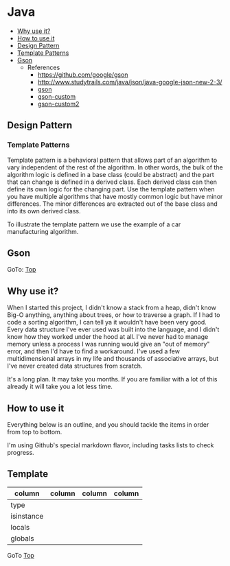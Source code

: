
# Java

- [Why use it?](#why-use-it)
- [How to use it](#how-to-use-it)
- [Design Pattern](#design-pattern)
- [Template Patterns](#template-patterns)
- [Gson](#gson)
    - References
        - https://github.com/google/gson
        - http://www.studytrails.com/java/json/java-google-json-new-2-3/        
        - [gson](https://www.tutorialspoint.com/gson/)
        - [gson-custom](https://medium.com/@int02h/custom-deserialization-with-gson-1bab538c0bfa)
        - [gson-custom2](https://stackoverflow.com/questions/6096940/how-do-i-write-a-custom-json-deserializer-for-gson)
    
    
## Design Pattern


### Template Patterns
Template pattern is a behavioral pattern that allows part of an algorithm to vary independent of the rest of the algorithm. 
In other words, the bulk of the algorithm logic is defined in a base class (could be abstract) and the part that can change is defined in a derived class. 
Each derived class can then define its own logic for the changing part. 
Use the template pattern when you have multiple algorithms that have mostly common logic but have minor differences. 
The minor differences are extracted out of the base class and into its own derived class.

To illustrate the template pattern we use the example of a car manufacturing algorithm.    

## Gson

GoTo: [Top](#java)



## Why use it?

When I started this project, I didn't know a stack from a heap, didn't know Big-O anything, anything about trees, or how to
traverse a graph. If I had to code a sorting algorithm, I can tell ya it wouldn't have been very good.
Every data structure I've ever used was built into the language, and I didn't know how they worked
under the hood at all. I've never had to manage memory unless a process I was running would give an "out of
memory" error, and then I'd have to find a workaround. I've used a few multidimensional arrays in my life and
thousands of associative arrays, but I've never created data structures from scratch.

It's a long plan. It may take you months. If you are familiar with a lot of this already it will take you a lot less time.

## How to use it

Everything below is an outline, and you should tackle the items in order from top to bottom.

I'm using Github's special markdown flavor, including tasks lists to check progress.

## Template


| column | column | column | column |
|--------|--------|--------|--------|
| type | | | |
| isinstance | | |
| locals | | |
| globals | | | 

GoTo [Top](#java)
